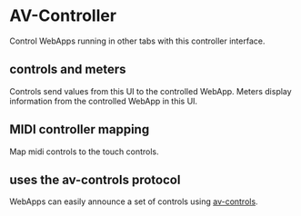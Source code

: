 # AV-Controller
Control WebApps running in other tabs with this controller interface. 



## controls and meters
Controls send values from this UI to the controlled WebApp. 
Meters display information from the controlled WebApp in this UI. 

## MIDI controller mapping
Map midi controls to the touch controls. 

## uses the av-controls protocol
WebApps can easily announce a set of controls using [av-controls](https://github.com/felixniemeyer/av-controls). 
